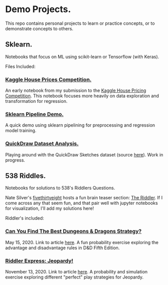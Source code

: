 # Demo Projects.

This repo contains personal projects to learn or practice concepts, or to demonstrate concepts to others.
## Sklearn.

Notebooks that focus on ML using scikit-learn or Tensorflow (with Keras).

Files Included:
### [Kaggle House Prices Competition.](https://github.com/apdachowicz/test-projects/blob/master/sklearn/regression/house-prices-random-forest-regression-analysis.ipynb)
An early notebook from my submission to the [Kaggle House Pricing Competition](https://www.kaggle.com/c/house-prices-advanced-regression-techniques). This notebook focuses more heavily on data exploration and transformation for regression.

### [Sklearn Pipeline Demo.](https://github.com/apdachowicz/test-projects/blob/master/sklearn/regression/sklearn_regression_pipeline_demo.ipynb)
A quick demo using sklearn pipelining for preprocessing and regression model training.

### [QuickDraw Dataset Analysis.](https://github.com/apdachowicz/test-projects/blob/master/sklearn/image_processing/quickdraw_analysis.ipynb)
Playing around with the QuickDraw Sketches dataset (source [here](https://github.com/googlecreativelab/quickdraw-dataset)). Work in progress.

## 538 Riddles.

Notebooks for solutions to 538's Riddlers Questions.

Nate Silver's [fivethirtyeight](https://fivethirtyeight.com/) hosts a fun brain teaser section: [The Riddler](https://fivethirtyeight.com/tag/the-riddler/). If I come across any that seem fun, and that pair well with jupyter notebooks for visualization, I'll add my solutions here! 

Riddler's included:
### [Can You Find The Best Dungeons & Dragons Strategy?](https://github.com/apdachowicz/test-projects/blob/master/538_Riddles/05152020_DnD.ipynb)
May 15, 2020. Link to article [here](https://fivethirtyeight.com/features/can-you-find-the-best-dungeons-dragons-strategy/). A fun probability exercise exploring the advantage and disadvantage rules in D&D Fifth Edition.

### [Riddler Express: Jeopardy!](https://github.com/apdachowicz/test-projects/blob/master/538_Riddles/11132020_Jeopardy.ipynb)
November 13, 2020. Link to article [here](https://fivethirtyeight.com/features/can-you-snatch-defeat-from-the-jaws-of-victory/). A probability and simulation exercise exploring different "perfect" play strategies for Jeopardy. 
